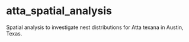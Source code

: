 # atta_spatial_analysis
Spatial analysis to investigate nest distributions for Atta texana in Austin, Texas.
